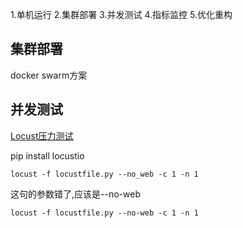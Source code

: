 1.单机运行
2.集群部署
3.并发测试
4.指标监控
5.优化重构



## 集群部署
docker swarm方案

## 并发测试
[Locust压力测试](http://debugtalk.com/post/head-first-locust-user-guide/)

pip install locustio
```
locust -f locustfile.py --no_web -c 1 -n 1
```
这句的参数错了,应该是--no-web
```
locust -f locustfile.py --no-web -c 1 -n 1
```
